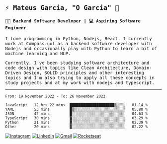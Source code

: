 
<samp>
  
## ⚡ Mateus Garcia, "O Garcia" :rocket: 
  

#### 👨‍💻 Backend Software Developer | 💻 Aspiring Software Engineer

  
I love programming in Python, Nodejs, React. I currently work at Compass.uol as a backend software developer with Nodejs and occasionally play with Python to learn a bit of machine learning and NLP.

  
Currently, I've been studying software architecture and code design with topics like Clean Architecture, Domain-Driven Design, SOLID principles and other interesting topics and I'm also trying to apply all these concepts in study projects and at my work with nodejs and typescript.

---

<!--START_SECTION:waka-->

```text
From: 19 November 2022 - To: 26 November 2022

JavaScript   12 hrs 22 mins  ████████████████████▒░░░░   81.14 %
YAML         53 mins         █▒░░░░░░░░░░░░░░░░░░░░░░░   05.80 %
JSON         42 mins         █░░░░░░░░░░░░░░░░░░░░░░░░   04.63 %
TypeScript   30 mins         ▓░░░░░░░░░░░░░░░░░░░░░░░░   03.29 %
Python       21 mins         ▓░░░░░░░░░░░░░░░░░░░░░░░░   02.39 %
Other        20 mins         ▓░░░░░░░░░░░░░░░░░░░░░░░░   02.22 %
```

<!--END_SECTION:waka-->
  
</samp>

[![Instagram](https://img.shields.io/badge/-Mateus%20Garcia-c080ff?style=flat-square&labelColor=c080ff&logo=instagram&logoColor=white&link=https://www.instagram.com/mpg.x)](https://www.instagram.com/mpg.x) 
[![Linkedin](https://img.shields.io/badge/-Mateus%20Garcia-c080ff?style=flat-square&logo=Linkedin&logoColor=white&link=https://www.linkedin.com/in/mpgxc)](https://www.linkedin.com/in/mpgxc) 
[![Gmail](https://img.shields.io/badge/-mpgx5.c@gmail.com-c080ff?style=flat-square&logo=Gmail&logoColor=white&link=mailto:diego.schell.f@gmail.com)](mailto:mpgx5.c@gmail.com)
[![Rocketseat](https://img.shields.io/badge/-Rocketseat%20Profile-c080ff?style=flat-square&labelColor=c080ff&logoColor=white&link=https://app.rocketseat.com.br/me/mpgxc)](https://app.rocketseat.com.br/me/mpgxc)
